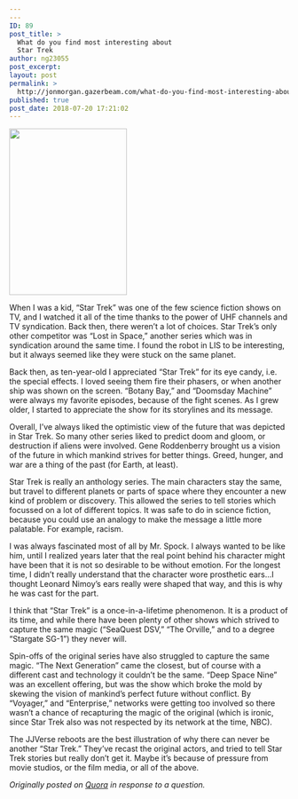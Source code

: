 ```yaml
---
---
ID: 89
post_title: >
  What do you find most interesting about
  Star Trek
author: ng23055
post_excerpt:
layout: post
permalink: >
  http://jonmorgan.gazerbeam.com/what-do-you-find-most-interesting-about-star-trek
published: true
post_date: 2018-07-20 17:21:02
---
```

<img class="alignnone size-medium wp-image-91" src="http://jonmorgan.gazerbeam.com/wp-content/uploads/2018/07/space-scene-212x300.png" alt="" width="212" height="300">

When I was a kid, “Star Trek” was one of the few science fiction shows on TV, and I watched it all of the time thanks to the power of UHF channels and TV syndication. Back then, there weren’t a lot of choices. Star Trek’s only other competitor was “Lost in Space,” another series which was in syndication around the same time. I found the robot in LIS to be interesting, but it always seemed like they were stuck on the same planet.

Back then, as ten-year-old I appreciated “Star Trek” for its eye candy, i.e. the special effects. I loved seeing them fire their phasers, or when another ship was shown on the screen. “Botany Bay,” and “Doomsday Machine” were always my favorite episodes, because of the fight scenes. As I grew older, I started to appreciate the show for its storylines and its message.

Overall, I’ve always liked the optimistic view of the future that was depicted in Star Trek. So many other series liked to predict doom and gloom, or destruction if aliens were involved. Gene Roddenberry brought us a vision of the future in which mankind strives for better things. Greed, hunger, and war are a thing of the past (for Earth, at least).

Star Trek is really an anthology series. The main characters stay the same, but travel to different planets or parts of space where they encounter a new kind of problem or discovery. This allowed the series to tell stories which focussed on a lot of different topics. It was safe to do in science fiction, because you could use an analogy to make the message a little more palatable. For example, racism.

I was always fascinated most of all by Mr. Spock. I always wanted to be like him, until I realized years later that the real point behind his character might have been that it is not so desirable to be without emotion. For the longest time, I didn’t really understand that the character wore prosthetic ears...I thought Leonard Nimoy’s ears really were shaped that way, and this is why he was cast for the part.

I think that “Star Trek” is a once-in-a-lifetime phenomenon. It is a product of its time, and while there have been plenty of other shows which strived to capture the same magic (“SeaQuest DSV,” “The Orville,” and to a degree “Stargate SG-1”) they never will.

Spin-offs of the original series have also struggled to capture the same magic. “The Next Generation” came the closest, but of course with a different cast and technology it couldn’t be the same. “Deep Space Nine” was an excellent offering, but was the show which broke the mold by skewing the vision of mankind’s perfect future without conflict. By “Voyager,” and “Enterprise,” networks were getting too involved so there wasn’t a chance of recapturing the magic of the original (which is ironic, since Star Trek also was not respected by its network at the time, NBC).

The JJVerse reboots are the best illustration of why there can never be another “Star Trek.” They’ve recast the original actors, and tried to tell Star Trek stories but really don’t get it. Maybe it’s because of pressure from movie studios, or the film media, or all of the above.

<i>Originally posted on <a href="https://www.quora.com/What-do-you-find-most-interesting-about-Star-Trek/answer/Jon-Morgan-2">Quora</a> in response to a question.</i>